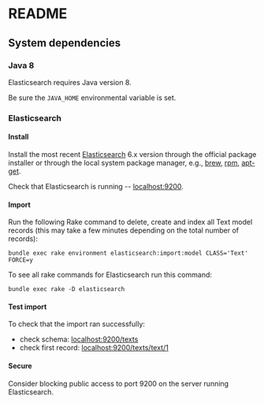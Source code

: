 # README

## System dependencies

### Java 8

Elasticsearch requires Java version 8.

Be sure the `JAVA_HOME` environmental variable is set.

### Elasticsearch

#### Install

Install the most recent [Elasticsearch](https://www.elastic.co/) 6.x version through the official package installer or through the local system package manager, e.g., [brew](http://brewformulas.org/Elasticsearch), [rpm](https://www.elastic.co/guide/en/elasticsearch/reference/6.2/rpm.html), [apt-get](https://www.elastic.co/guide/en/elasticsearch/reference/6.2/deb.html).


Check that Elasticsearch is running -- <localhost:9200>.

#### Import

Run the following Rake command to delete, create and index all Text model records (this may take a few minutes depending on the total number of records):

```bundle exec rake environment elasticsearch:import:model CLASS='Text' FORCE=y```

To see all rake commands for Elasticsearch run this command:

```bundle exec rake -D elasticsearch```

#### Test import

To check that the import ran successfully:
* check schema: <localhost:9200/texts>
* check first record: <localhost:9200/texts/text/1>

#### Secure

Consider blocking public access to port 9200 on the server running Elasticsearch.
